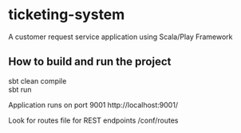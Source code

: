 # ticketing-system

A customer request service application using Scala/Play Framework

## How to build and run the project
sbt clean compile <br />
sbt run <br />

Application runs on port 9001
http://localhost:9001/

Look for routes file for REST endpoints
/conf/routes
